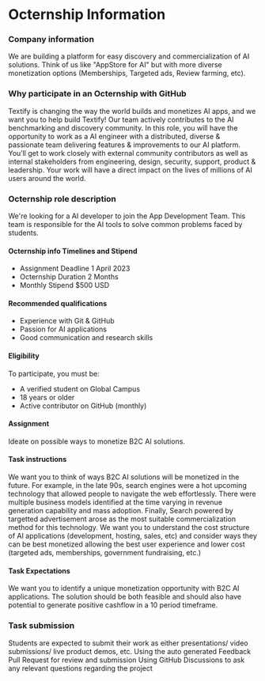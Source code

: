 Octernship Information
======================

### Company information

We are building a platform for easy discovery and commercialization of AI solutions. Think of us like "AppStore for AI" but with more diverse monetization options (Memberships, Targeted ads, Review farming, etc).

### Why participate in an Octernship with GitHub

Textify is changing the way the world builds and monetizes AI apps, and we want you to help build Textify! Our team actively contributes to the AI benchmarking and discovery community. In this role, you will have the opportunity to work as a AI engineer with a distributed, diverse & passionate team delivering features & improvements to our AI platform. You’ll get to work closely with external community contributors as well as internal stakeholders from engineering, design, security, support, product & leadership. Your work will have a direct impact on the lives of millions of AI users around the world.

### Octernship role description

We're looking for a AI developer to join the App Development Team. This team is responsible for the AI tools to solve common problems faced by students.

#### Octernship info Timelines and Stipend

- Assignment Deadline 1 April 2023
- Octernship Duration 2 Months 
- Monthly Stipend $500 USD

#### Recommended qualifications

- Experience with Git & GitHub
- Passion for AI applications 
- Good communication and research skills

#### Eligibility

To participate, you must be:

- A verified student on Global Campus
- 18 years or older
- Active contributor on GitHub (monthly)

#### Assignment

Ideate on possible ways to monetize B2C AI solutions.

#### Task instructions

We want you to think of ways B2C AI solutions will be monetized in the future. For example, in the late 90s, search engines were a hot upcoming technology that allowed people to navigate the web effortlessly. There were multiple business models identified at the time varying in revenue generation capability and mass adoption. Finally, Search powered by targetted advertisement arose as the most suitable commercialization method for this technology. We want you to understand the cost structure of AI applications (development, hosting, sales, etc) and consider ways they can be best monetized allowing the best user experience and lower cost (targeted ads, memberships, government fundraising, etc.)

#### Task Expectations

We want you to identify a unique monetization opportunity with B2C AI applications. The solution should be both feasible and should also have potential to generate positive cashflow in a 10 period timeframe.

### Task submission

Students are expected to submit their work as either presentations/ video submissions/ live product demos, etc. Using the auto generated Feedback Pull Request for review and submission Using GitHub Discussions to ask any relevant questions regarding the project

